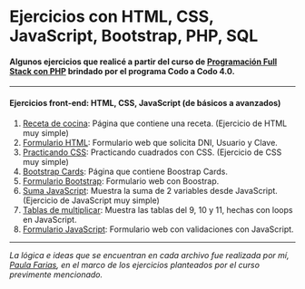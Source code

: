 # Ejercicios con HTML, CSS, JavaScript, Bootstrap, PHP, SQL

#### Algunos ejercicios que realicé a partir del curso de <a href='https://www.buenosaires.gob.ar/educacion/codo-codo' target='blank'>Programación Full Stack con PHP</a> brindado por el programa Codo a Codo 4.0.
---
#### Ejercicios front-end: HTML, CSS, JavaScript (de básicos a avanzados)

1. [Receta de cocina](receta_cocina): Página que contiene una receta. (Ejercicio de HTML muy simple)
2. [Formulario HTML](formulario_html): Formulario web que solicita DNI, Usuario y Clave.
3. [Practicando CSS](practicando_css): Practicando cuadrados con CSS. (Ejercicio de CSS muy simple)
4. [Bootstrap Cards](boostrap_cards): Página que contiene Boostrap Cards.
5. [Formulario Bootstrap](formulario_boostrap): Formulario web con Boostrap.
6. [Suma JavaScript](suma_js): Muestra la suma de 2 variables desde JavaScript. (Ejercicio de JavaScript muy simple)
7. [Tablas de multiplicar](tablas_js): Muestra las tablas del 9, 10 y 11, hechas con loops en JavaScript.
8. [Formulario JavaScript](formulario_js):  Formulario web con validaciones con JavaScript.


---

_La lógica e ideas que se encuentran en cada archivo fue realizada por mí, [Paula Farias](https://linkedin.com/in/paulafarias), en el marco de los ejercicios planteados por el curso previmente mencionado._

